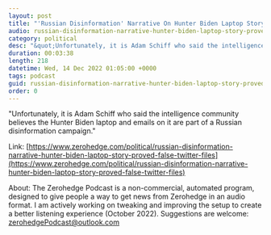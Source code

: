```yaml
---
layout: post
title: "'Russian Disinformation' Narrative On Hunter Biden Laptop Story Proved False By Twitter Files, Trump DNI Says"
audio: russian-disinformation-narrative-hunter-biden-laptop-story-proved-false-twitter-files-0
category: political
desc: "&quot;Unfortunately, it is Adam Schiff who said the intelligence community believes the Hunter Biden laptop and emails on it are part of a Russian disinformation campaign.&quot;"
duration: 00:03:38
length: 218
datetime: Wed, 14 Dec 2022 01:05:00 +0000
tags: podcast
guid: russian-disinformation-narrative-hunter-biden-laptop-story-proved-false-twitter-files-0
order: 0
---
```

&quot;Unfortunately, it is Adam Schiff who said the intelligence community believes the Hunter Biden laptop and emails on it are part of a Russian disinformation campaign.&quot;

Link: [https://www.zerohedge.com/political/russian-disinformation-narrative-hunter-biden-laptop-story-proved-false-twitter-files](https://www.zerohedge.com/political/russian-disinformation-narrative-hunter-biden-laptop-story-proved-false-twitter-files)

About: The Zerohedge Podcast is a non-commercial, automated program, designed to give people a way to get news from Zerohedge in an audio format.  I am actively working on tweaking and improving the setup to create a better listening experience (October 2022).  Suggestions are welcome: [zerohedgePodcast@outlook.com](mailto:zerohedgePodcast@outlook.com)